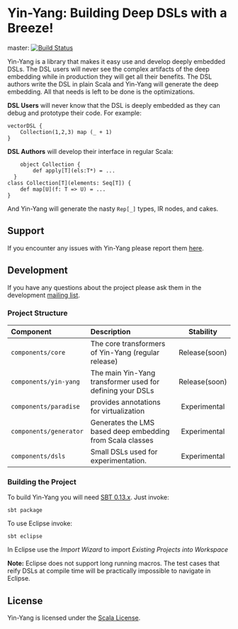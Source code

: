 # Yin-Yang: Building Deep DSLs with a Breeze! #
master: [![Build Status](https://travis-ci.org/vjovanov/yin-yang.png?branch=master)](https://travis-ci.org/vjovanov/yin-yang)

Yin-Yang is a library that makes it easy use and develop deeply embedded DSLs. The DSL users will never see the complex artifacts of the deep embedding while in production they will get all their benefits. The DSL authors write the DSL in plain Scala and Yin-Yang will generate the deep embedding. All that needs is left to be done is the optimizations.

**DSL Users** will never know that the DSL is deeply embedded as they can debug and prototype their code. For example:

    vectorDSL {
    	Collection(1,2,3) map (_ + 1)
    }


**DSL Authors** will develop their interface in regular Scala:

		object Collection {
			def apply[T](els:T*) = ...
	  }
    class Collection[T](elements: Seq[T]) {
    	def map[U](f: T => U) = ...
    }

And Yin-Yang will generate the nasty `Rep[_]` types, IR nodes, and cakes.

## Support

If you encounter any issues with Yin-Yang please report them [here](https://github.com/vjovanov/yin-yang/issues).

## Development

If you have any questions about the project please ask them in the development [mailing list](todo).

### Project Structure
| Component             | Description                                                | Stability          |
|:---------             |:-----------                                                |:---------:         |
| `components/core`     |  The core transformers of Yin-Yang (regular release)       | Release(soon)      |
| `components/yin-yang` |  The main Yin-Yang transformer used for defining your DSLs | Release(soon)      |
| `components/paradise` |  provides annotations for virtualization                   | Experimental       |
| `components/generator`|  Generates the LMS based deep embedding from Scala classes | Experimental       |
| `components/dsls`     |  Small DSLs used for experimentation.                      | Experimental       |

### Building the Project

To build Yin-Yang you will need [SBT 0.13.x](http://www.scala-sbt.org/0.13/tutorial/index.html). Just invoke:

    sbt package

To use Eclipse invoke:

    sbt eclipse

In Eclipse use the *Import Wizard* to import *Existing Projects into Workspace*

**Note:** Eclipse does not support long running macros. The test cases that reify DSLs at compile time will be practically impossible to navigate in Eclipse.

## License

Yin-Yang is licensed under the [Scala License](https://raw.githubusercontent.com/vjovanov/yin-yang/master/LICENCE).
